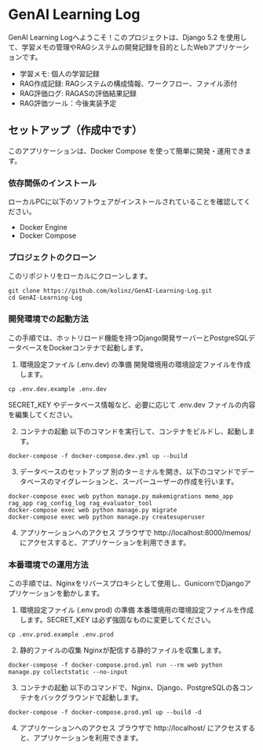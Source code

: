 # GenAI Learning Log
GenAI Learning Logへようこそ！このプロジェクトは、Django 5.2 を使用して、学習メモの管理やRAGシステムの開発記録を目的としたWebアプリケーションです。
- 学習メモ: 個人の学習記録
- RAG作成記録: RAGシステムの構成情報、ワークフロー、ファイル添付
- RAG評価ログ: RAGASの評価結果記録
- RAG評価ツール：今後実装予定

## セットアップ（作成中です）
このアプリケーションは、Docker Compose を使って簡単に開発・運用できます。

### 依存関係のインストール
ローカルPCに以下のソフトウェアがインストールされていることを確認してください。
 - Docker Engine
 - Docker Compose

### プロジェクトのクローン
このリポジトリをローカルにクローンします。
```
git clone https://github.com/kolinz/GenAI-Learning-Log.git
cd GenAI-Learning-Log
```

### 開発環境での起動方法
この手順では、ホットリロード機能を持つDjango開発サーバーとPostgreSQLデータベースをDockerコンテナで起動します。

1. 環境設定ファイル (.env.dev) の準備
開発環境用の環境設定ファイルを作成します。
```
cp .env.dev.example .env.dev
```
SECRET_KEY やデータベース情報など、必要に応じて .env.dev ファイルの内容を編集してください。

2. コンテナの起動
以下のコマンドを実行して、コンテナをビルドし、起動します。
```
docker-compose -f docker-compose.dev.yml up --build
```

3. データベースのセットアップ
別のターミナルを開き、以下のコマンドでデータベースのマイグレーションと、スーパーユーザーの作成を行います。
```
docker-compose exec web python manage.py makemigrations memo_app rag_app rag_config_log rag_evaluator_tool
docker-compose exec web python manage.py migrate
docker-compose exec web python manage.py createsuperuser
```

4. アプリケーションへのアクセス
ブラウザで http://localhost:8000/memos/ にアクセスすると、アプリケーションを利用できます。

### 本番環境での運用方法
この手順では、Nginxをリバースプロキシとして使用し、GunicornでDjangoアプリケーションを動かします。

1. 環境設定ファイル (.env.prod) の準備
本番環境用の環境設定ファイルを作成します。SECRET_KEY は必ず強固なものに変更してください。
```
cp .env.prod.example .env.prod
```

2. 静的ファイルの収集
Nginxが配信する静的ファイルを収集します。
```
docker-compose -f docker-compose.prod.yml run --rm web python manage.py collectstatic --no-input
```

3. コンテナの起動
以下のコマンドで、Nginx、Django、PostgreSQLの各コンテナをバックグラウンドで起動します。
```
docker-compose -f docker-compose.prod.yml up --build -d
```

4. アプリケーションへのアクセス
ブラウザで http://localhost/ にアクセスすると、アプリケーションを利用できます。
